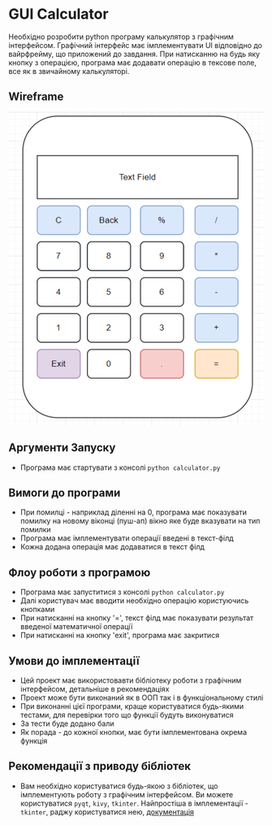 # GUI Calculator
Необхідно розробити python програму калькулятор з графічним інтерфейсом. Графічний інтерфейс має імплементувати UI відповідно до 
вайрфрейму, що приложений до завдання. При натисканню на будь яку кнопку з операцією, програма має додавати операцію в тексове поле,
все як в звичайному калькуляторі.

## Wireframe

![](../_notebooks_data/_prj_imgs/calcgui.png)
## Аргументи Запуску

* Програма має стартувати з консолі `python calculator.py`

## Вимоги до програми
* При помилці - наприклад діленні на 0, програма має показувати помилку на новому віконці (пуш-ап) вікно
яке буде вказувати на тип помилки
* Програма має імплементувати операції введені в текст-філд
* Кожна додана операція має додаватися в текст філд


## Флоу роботи з програмою

* Програма має запуститися з консолі `python calculator.py`
* Далі користувач має вводити необхідно операцію користуючись кнопками
* При натисканні на кнопку '=', текст філд має показувати результат введеної математичної операції
* При натисканні на кнопку 'exit', програма має закритися

## Умови до імплементації

* Цей проект має використовавти бібліотеку роботи з графічним інтерфейсом, детальніше в рекомендаціях
* Проект може бути виконаний як в ООП так і в функціональному стилі
* При виконанні цієї програми, краще користуватися будь-якими тестами, для перевірки того що функції будуть виконуватися
* За тести буде додано бали
* Як порада - до кожної кнопки, має бути імплементована окрема функція

## Рекомендації з приводу бібліотек
* Вам необхідно користуватися будь-якою з бібліотек, що імплементують роботу з графічним інтерфейсом. Ви можете користуватися
`pyqt`, `kivy`, `tkinter`. Найпростіша в імплементації - `tkinter`, раджу користуватися нею, [документація](https://docs.python.org/3/library/tkinter.html)

